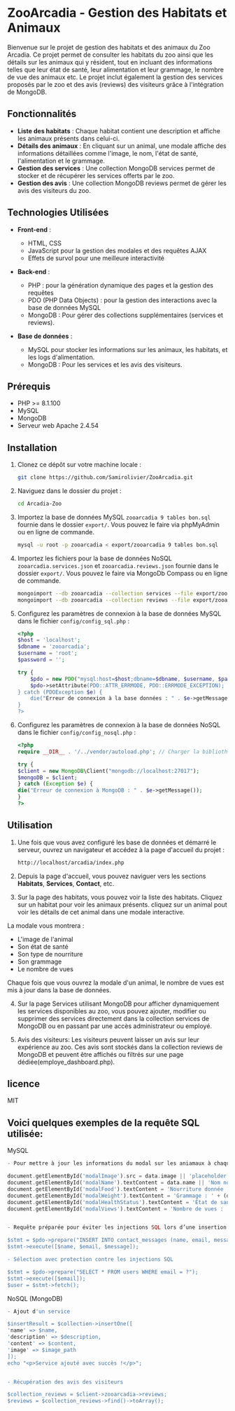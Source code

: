 # ZooArcadia - Gestion des Habitats et Animaux

Bienvenue sur le projet de gestion des habitats et des animaux du Zoo Arcadia. Ce projet permet de consulter les habitats du zoo ainsi que les détails sur les animaux qui y résident, tout en incluant des informations telles que leur état de santé, leur alimentation et leur grammage, le nombre de vue des animaux etc. Le projet inclut également la gestion des services proposés par le zoo et des avis (reviews) des visiteurs grâce à l'intégration de MongoDB.

## Fonctionnalités

- **Liste des habitats** : Chaque habitat contient une description et affiche les animaux présents dans celui-ci.
- **Détails des animaux** : En cliquant sur un animal, une modale affiche des informations détaillées comme l'image, le nom, l'état de santé, l'alimentation et le grammage.
- **Gestion des services** : Une collection MongoDB services permet de stocker et de récupérer les services offerts par le zoo.
- **Gestion des avis** : Une collection MongoDB reviews permet de gérer les avis des visiteurs du zoo.
  
## Technologies Utilisées

- **Front-end** :
  - HTML, CSS
  - JavaScript pour la gestion des modales et des requêtes AJAX
  - Effets de survol pour une meilleure interactivité
    
- **Back-end** :
  - PHP : pour la génération dynamique des pages et la gestion des requêtes
  - PDO (PHP Data Objects) : pour la gestion des interactions avec la base de données MySQL
  - MongoDB : Pour gérer des collections supplémentaires (services et reviews).
    
- **Base de données** :
  - MySQL pour stocker les informations sur les animaux, les habitats, et les logs d'alimentation.
  - MongoDB : Pour les services et les avis des visiteurs.

## Prérequis

- PHP >= 8.1.100
- MySQL
- MongoDB
- Serveur web Apache 2.4.54

## Installation

1. Clonez ce dépôt sur votre machine locale :

    ```bash
    git clone https://github.com/Samirolivier/ZooArcadia.git
    ```

2. Naviguez dans le dossier du projet :

    ```bash
    cd Arcadia-Zoo
    ```

3. Importez la base de données MySQL `zooarcadia 9 tables bon.sql` fournie dans le dossier `export/`. Vous pouvez le faire via phpMyAdmin ou en ligne de commande.

    ```bash
    mysql -u root -p zooarcadia < export/zooarcadia 9 tables bon.sql
    ```

4. Importez les fichiers pour la base de données NoSQL `zooarcadia.services.json` et `zooarcadia.reviews.json` fournie dans le dossier `export/`. Vous pouvez le faire via MongoDb Compass ou en ligne de commande.

    ```bash
    mongoimport --db zooarcadia --collection services --file export/zooarcadia.services.json --jsonArray
    mongoimport --db zooarcadia --collection reviews --file export/zooarcadia.reviews.json --jsonArray
    ```

5. Configurez les paramètres de connexion à la base de données MySQL dans le fichier `config/config_sql.php` :

    ```php
    <?php
    $host = 'localhost';
    $dbname = 'zooarcadia';
    $username = 'root';
    $password = '';

    try {
        $pdo = new PDO("mysql:host=$host;dbname=$dbname, $username, $password);
        $pdo->setAttribute(PDO::ATTR_ERRMODE, PDO::ERRMODE_EXCEPTION);
    } catch (PDOException $e) {
        die("Erreur de connexion à la base données : " . $e->getMessage());
    }
    ?>

6. Configurez les paramètres de connexion à la base de données NoSQL dans le fichier `config/config_nosql.php` :

    ```php
    <?php
    require __DIR__ . '/../vendor/autoload.php'; // Charger la bibliothèque MongoDB via Composer
    
    try {
    $client = new MongoDB\Client("mongodb://localhost:27017");
    $mongoDB = $client;
    } catch (Exception $e) {
    die("Erreur de connexion à MongoDB : " . $e->getMessage());
    }
    ?>


## Utilisation

1. Une fois que vous avez configuré les base de données et démarré le serveur, ouvrez un navigateur et accédez à la page d'accueil du projet :

    ```bash
    http://localhost/arcadia/index.php
    ```

2. Depuis la page d'accueil, vous pouvez naviguer vers les sections **Habitats**, **Services**, **Contact**, etc.

3. Sur la page des habitats, vous pouvez voir la liste des habitats. Cliquez sur un habitat pour voir les animaux présents. cliquez sur un animal pout voir les détails de cet animal dans une modale interactive.

La modale vous montrera :
   - L'image de l'animal
   - Son état de santé
   - Son type de nourriture
   - Son grammage
   - Le nombre de vues

Chaque fois que vous ouvrez la modale d'un animal, le nombre de vues est mis à jour dans la base de données.
   
4. Sur la page Services utilisant MongoDB pour afficher dynamiquement les services disponibles au zoo, vous pouvez ajouter, modifier ou supprimer des services directement dans la collection services de MongoDB ou en passant par une accès administrateur ou employé.
   
5. Avis des visiteurs: Les visiteurs peuvent laisser un avis sur leur expérience au zoo. Ces avis sont stockés dans la collection reviews de MongoDB et peuvent être affichés ou filtrés sur une page dédiée(employe_dashboard.php).

## licence
MIT

## Voici quelques exemples de la requête SQL utilisée:

MySQL

```php
- Pour mettre à jour les informations du modal sur les aniamaux à chaque fois que ses détails sont consultés :

document.getElementById('modalImage').src = data.image || 'placeholder.jpg';
document.getElementById('modalName').textContent = data.name || 'Nom non disponible';
document.getElementById('modalFood').textContent = 'Nourriture donnée : ' + (data.food || 'Non disponible');
document.getElementById('modalWeight').textContent = 'Grammage : ' + (data.weight || 'Non disponible') + ' g';
document.getElementById('modalHealthStatus').textContent = 'État de santé : ' + (data.health_status || 'Non disponible');
document.getElementById('modalViews').textContent = 'Nombre de vues : ' + (data.views || '0');


- Requête préparée pour éviter les injections SQL lors d’une insertion d'un message de contact 

$stmt = $pdo->prepare("INSERT INTO contact_messages (name, email, message) VALUES (?, ?, ?)");
$stmt->execute([$name, $email, $message]);

- Sélection avec protection contre les injections SQL 

$stmt = $pdo->prepare("SELECT * FROM users WHERE email = ?");
$stmt->execute([$email]);
$user = $stmt->fetch();

```

NoSQL (MongoDB)

```php
- Ajout d'un service 

$insertResult = $collection->insertOne([
'name' => $name,
'description' => $description,
'content' => $content,
'image' => $image_path
]);
echo "<p>Service ajouté avec succès !</p>";


- Récupération des avis des visiteurs 

$collection_reviews = $client->zooarcadia->reviews;
$reviews = $collection_reviews->find()->toArray();
